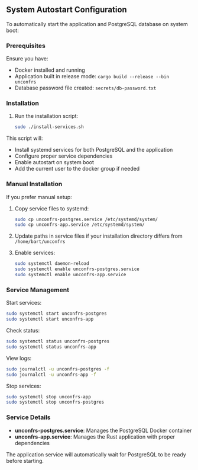 ## System Autostart Configuration

To automatically start the application and PostgreSQL database on system boot:

### Prerequisites

Ensure you have:
- Docker installed and running
- Application built in release mode: `cargo build --release --bin unconfrs`
- Database password file created: `secrets/db-password.txt`

### Installation

1. Run the installation script:
   ```bash
   sudo ./install-services.sh
   ```

This script will:
- Install systemd services for both PostgreSQL and the application
- Configure proper service dependencies
- Enable autostart on system boot
- Add the current user to the docker group if needed

### Manual Installation

If you prefer manual setup:

1. Copy service files to systemd:
   ```bash
   sudo cp unconfrs-postgres.service /etc/systemd/system/
   sudo cp unconfrs-app.service /etc/systemd/system/
   ```

2. Update paths in service files if your installation directory differs from `/home/bart/unconfrs`

3. Enable services:
   ```bash
   sudo systemctl daemon-reload
   sudo systemctl enable unconfrs-postgres.service
   sudo systemctl enable unconfrs-app.service
   ```

### Service Management

Start services:
```bash
sudo systemctl start unconfrs-postgres
sudo systemctl start unconfrs-app
```

Check status:
```bash
sudo systemctl status unconfrs-postgres
sudo systemctl status unconfrs-app
```

View logs:
```bash
sudo journalctl -u unconfrs-postgres -f
sudo journalctl -u unconfrs-app -f
```

Stop services:
```bash
sudo systemctl stop unconfrs-app
sudo systemctl stop unconfrs-postgres
```

### Service Details

- **unconfrs-postgres.service**: Manages the PostgreSQL Docker container
- **unconfrs-app.service**: Manages the Rust application with proper dependencies

The application service will automatically wait for PostgreSQL to be ready before starting.
